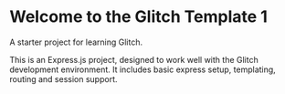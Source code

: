 Welcome to the Glitch Template 1
==============================

A starter project for learning Glitch.

This is an Express.js project, designed to work well with the Glitch development environment. It includes basic express setup, templating, routing and session support.
